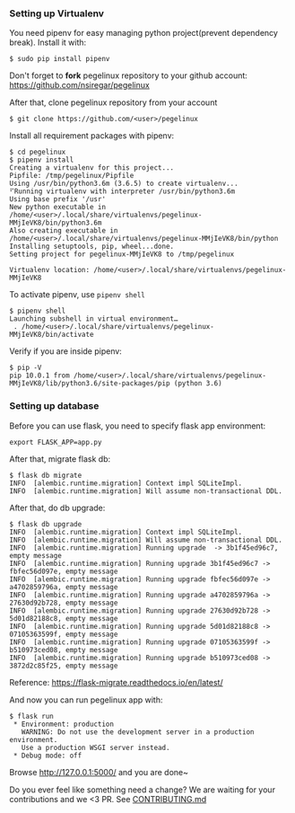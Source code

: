 ### Setting up Virtualenv

You need pipenv for easy managing python project(prevent dependency break). Install it with:

```
$ sudo pip install pipenv
```

Don't forget to **fork** pegelinux repository to your github account: https://github.com/nsiregar/pegelinux

After that, clone pegelinux repository from your account

```
$ git clone https://github.com/<user>/pegelinux
```

Install all requirement packages with pipenv:

```
$ cd pegelinux
$ pipenv install
Creating a virtualenv for this project...
Pipfile: /tmp/pegelinux/Pipfile
Using /usr/bin/python3.6m (3.6.5) to create virtualenv...
⠋Running virtualenv with interpreter /usr/bin/python3.6m
Using base prefix '/usr'
New python executable in /home/<user>/.local/share/virtualenvs/pegelinux-MMjIeVK8/bin/python3.6m
Also creating executable in /home/<user>/.local/share/virtualenvs/pegelinux-MMjIeVK8/bin/python
Installing setuptools, pip, wheel...done.
Setting project for pegelinux-MMjIeVK8 to /tmp/pegelinux

Virtualenv location: /home/<user>/.local/share/virtualenvs/pegelinux-MMjIeVK8

```

To activate pipenv, use `pipenv shell`

```
$ pipenv shell
Launching subshell in virtual environment…
 . /home/<user>/.local/share/virtualenvs/pegelinux-MMjIeVK8/bin/activate
```

Verify if you are inside pipenv:

```
$ pip -V
pip 10.0.1 from /home/<user>/.local/share/virtualenvs/pegelinux-MMjIeVK8/lib/python3.6/site-packages/pip (python 3.6)
```

### Setting up database

Before you can use flask, you need to specify flask app environment:

```
export FLASK_APP=app.py
```

After that, migrate flask db:

```
$ flask db migrate           
INFO  [alembic.runtime.migration] Context impl SQLiteImpl.
INFO  [alembic.runtime.migration] Will assume non-transactional DDL.
```

After that, do db upgrade:

```
$ flask db upgrade 
INFO  [alembic.runtime.migration] Context impl SQLiteImpl.
INFO  [alembic.runtime.migration] Will assume non-transactional DDL.
INFO  [alembic.runtime.migration] Running upgrade  -> 3b1f45ed96c7, empty message
INFO  [alembic.runtime.migration] Running upgrade 3b1f45ed96c7 -> fbfec56d097e, empty message
INFO  [alembic.runtime.migration] Running upgrade fbfec56d097e -> a4702859796a, empty message
INFO  [alembic.runtime.migration] Running upgrade a4702859796a -> 27630d92b728, empty message
INFO  [alembic.runtime.migration] Running upgrade 27630d92b728 -> 5d01d82188c8, empty message
INFO  [alembic.runtime.migration] Running upgrade 5d01d82188c8 -> 07105363599f, empty message
INFO  [alembic.runtime.migration] Running upgrade 07105363599f -> b510973ced08, empty message
INFO  [alembic.runtime.migration] Running upgrade b510973ced08 -> 3872d2c85f25, empty message
```

Reference: https://flask-migrate.readthedocs.io/en/latest/

And now you can run pegelinux app with:

```
$ flask run
 * Environment: production
   WARNING: Do not use the development server in a production environment.
   Use a production WSGI server instead.
 * Debug mode: off
```

Browse http://127.0.0.1:5000/ and you are done~

Do you ever feel like something need a change? We are waiting for your contributions and we <3 PR. See [CONTRIBUTING.md](CONTRIBUTING.md)